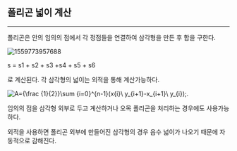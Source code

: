 ## 폴리곤 넓이 계산

---------------------------



폴리곤은 안의 임의의 점에서 각 정점들을 연결하여 삼각형을 만든 후 합을 구한다.

![1559773957688](C:\Users\swkim\AppData\Roaming\Typora\typora-user-images\1559773957688.png)

s = s1 + s2 + s3 +s4 + s5 + s6

로 계산된다. 각 삼각형의 넓이는 외적을 통해 계산가능하다.



![A={\frac {1}{2}}\sum _{i=0}^{n-1}(x_{i}\ y_{i+1}-x_{i+1}\ y_{i})\;](https://wikimedia.org/api/rest_v1/media/math/render/svg/d95df1d231c51a86daecc738904641b8c3fae7e3).



임의의 점을 삼각형 외부로 두고 계산하거나 오목 폴리곤을 처리하는 경우에도 사용가능하다.

외적을 사용하면 폴리곤 외부에 만들어진 삼각형의 경우 음수 넓이가 나오기 때문에 자동적으로 감해진다.


